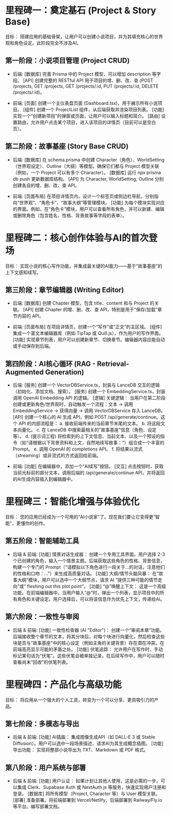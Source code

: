 # 里程碑一：奠定基石 (Project & Story Base)

目标： 搭建应用的基础骨架，让用户可以创建小说项目，并为其填充核心的世界观和角色设定。此阶段完全不涉及AI。

## 第一阶段：小说项目管理 (Project CRUD)

- 后端:
[数据库] 完善 Prisma 中的 Project 模型，可以增加 description 等字段。
[API] 创建完整的 RESTful API 用于项目的增、删、改、查 (POST /projects, GET /projects, GET /projects/:id, PUT /projects/:id, DELETE /projects/:id)。

- 前端:
[页面] 创建一个主仪表盘页面 (Dashboard.tsx)，用于展示所有小说项目。
[组件] 创建一个 ProjectList 组件，从后端获取并渲染项目列表。
[功能] 实现一个“创建新项目”的弹窗或页面，让用户可以输入标题和简介。
[路由] 设置路由，允许用户点击某个项目，进入该项目的详情页（目前可以是空白页）。


## 第二阶段：故事基座 (Story Base CRUD)

- 后端:
[数据库] 在 schema.prisma 中创建 Character（角色）、WorldSetting（世界观设定）、Outline（大纲）等模型。确保它们都与 Project 模型关联（例如，一个 Project 可以有多个 Character）。
[数据库] 运行 npx prisma db push 更新数据库结构。
[API] 为 Character, WorldSetting, Outline 分别创建各自的增、删、改、查 API。

- 前端:
[页面布局] 在项目详情页内，设计一个标签页或侧边栏导航，分别指向“世界观”、“角色卡”、“故事大纲”等管理模块。
[功能] 为每个模块实现对应的界面。例如，在“角色卡”模块，用户可以查看所有角色，并可以新建、编辑或删除角色（包含姓名、性格、背景故事等字段的表单）。


# 里程碑二：核心创作体验与AI的首次登场

目标： 实现小说的核心写作功能，并集成最关键的AI能力——基于“故事基座”的上下文感知续写。

## 第三阶段：章节编辑器 (Writing Editor)

- 后端:
[数据库] 创建 Chapter 模型，包含 title、content 和与 Project 的关联。
[API] 创建 Chapter 的增、删、改、查 API，特别是用于“保存/加载”章节内容的 API。

- 前端:
[页面布局] 在项目详情页，创建一个“写作”或“正文”的主区域。
[组件] 集成一个富文本编辑器库（例如 TipTap 或 Quill.js），作为用户的写作界面。
[功能] 实现章节列表，用户可以创建新章节、切换章节。编辑器内容应能自动或手动保存到后端。

## 第四阶段：AI核心循环 (RAG - Retrieval-Augmented Generation)

- 后端:
[服务] 创建一个 VectorDBService.ts，封装与 LanceDB 交互的逻辑（初始化、添加文档、搜索）。
[服务] 创建一个 EmbeddingService.ts，封装调用 OpenAI Embedding API 的逻辑。
[逻辑] 关键逻辑： 当用户在第二阶段创建或更新角色/世界观时，自动触发一个流程：文本 -> 调用 EmbeddingService -> 获得向量 -> 调用 VectorDBService 存入 LanceDB。
[API] 创建一个核心的 AI 生成 API，例如 POST /api/generate/continue。这个 API 的内部流程是：
a. 接收前端传来的当前章节末尾的文本。
b. 将这段文本向量化。
c. 在 LanceDB 中搜索最相关的“故事基座”信息（角色、设定等）。
d. (提示词工程) 将检索到的上下文信息、当前文本、以及一个预设的指令（如“请根据以下背景资料和上文，自然地续写故事：”）组合成一个丰富的 Prompt。
e. 调用 OpenAI 的 completions API。
f. 将结果以流式（streaming）或非流式的方式返回给前端。

- 前端:
[功能] 在编辑器中，添加一个“AI续写”按钮。
[交互] 点击按钮时，获取当前光标前的部分文本，调用后端的 /api/generate/continue API，并将返回的AI生成内容插入到编辑器中。

# 里程碑三：智能化增强与体验优化

目标： 您的应用已经成为一个可用的“AI小说家”了。现在我们要让它变得更“智能”，更懂你的创作。

## 第五阶段：智能辅助工具

- 后端 & 前端:
[功能] 情景对话生成器： 创建一个专用工具界面。用户选择 2-3 个已创建的角色，输入一个情景主题。后端获取这些角色的性格、背景信息，构建一个专门的 Prompt（“请模拟以下角色进行一段关于...的对话，注意他们的性格和口吻：...”）来生成高质量对话。
[功能] 大纲/情节头脑风暴： 在“故事大纲”模块，用户可以选中一个大纲节点，请求 AI “提供三种可能的情节走向”或“ fleshing out this plot point”。
[功能] “@”唤醒上下文： 这是一个高级功能。在前端编辑器中，当用户输入“@”时，弹出一个列表，显示项目中的所有角色和关键设定。用户选择后，可以将该信息作为优先上下文，传递给AI。

## 第六阶段：一致性与审阅

- 后端 & 前端:
[功能] 一致性检查器 (AI "Editor")： 创建一个“审阅本章”功能。后端接收整个章节的文本，将其分块后，对每个块进行向量化，然后检查这些块是否与“故事基座”中的核心设定（例如主角的关键背景）存在潜在冲突。在前端高亮显示可能的矛盾之处。
[功能] 伏笔追踪： 允许用户在写作时，手动标记某句话为“伏笔”。这些伏笔会被单独记录。在后续写作中，用户可以随时查看尚未“回收”的伏笔列表。


# 里程碑四：产品化与高级功能

目标： 将应用从一个强大的个人工具，转变为一个可以分享、更具吸引力的产品。

## 第七阶段：多模态与导出

- 后端 & 前端:
[功能] AI插画： 集成图像生成API（如 DALL-E 3 或 Stable Diffusion）。用户可以选中一段场景描述，请求AI为其生成概念插图。
[功能] 导出功能： 实现将整部小说导出为 TXT、Markdown 或 PDF 格式。

## 第八阶段：用户系统与部署

- 后端 & 前端:
[功能] 用户认证： 如果计划让其他人使用，这是必需的一步。可以集成 Clerk、Supabase Auth 或 NextAuth.js 等服务，快速实现用户注册和登录。
[数据库] 将所有模型（Project, Character 等）与 User 模型关联。
[部署] 准备部署。将前端部署到 Vercel/Netlify，后端部署到 Railway/Fly.io 等平台。编写部署文档。